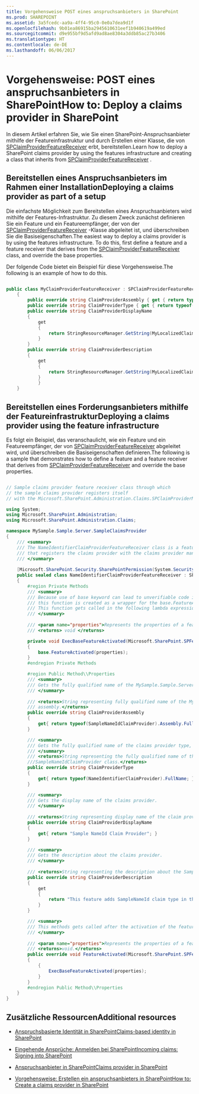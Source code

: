 ```yaml
---
title: Vorgehensweise POST eines anspruchsanbieters in SharePoint
ms.prod: SHAREPOINT
ms.assetid: 3a5fcedc-aa9a-4ff4-95c0-0e0a7dea9d1f
ms.openlocfilehash: 9b01ea86915ba2945610631eef1b940619a499ed
ms.sourcegitcommit: d9e955bf9d5afd9ad8ae8304a3ddb85ac27b3406
ms.translationtype: HT
ms.contentlocale: de-DE
ms.lasthandoff: 06/06/2017
---
```

# <a name="how-to-deploy-a-claims-provider-in-sharepoint"></a><span data-ttu-id="afdbd-102">Vorgehensweise: POST eines anspruchsanbieters in SharePoint</span><span class="sxs-lookup"><span data-stu-id="afdbd-102">How to: Deploy a claims provider in SharePoint</span></span>
<span data-ttu-id="afdbd-103">In diesem Artikel erfahren Sie, wie Sie einen SharePoint-Anspruchsanbieter mithilfe der Featureinfrastruktur und durch Erstellen einer Klasse, die von  [SPClaimProviderFeatureReceiver](https://msdn.microsoft.com/library/Microsoft.SharePoint.Administration.Claims.SPClaimProviderFeatureReceiver.aspx) erbt, bereitstellen.</span><span class="sxs-lookup"><span data-stu-id="afdbd-103">Learn how to deploy a SharePoint claims provider by using the features infrastructure and creating a class that inherits from  [SPClaimProviderFeatureReceiver](https://msdn.microsoft.com/library/Microsoft.SharePoint.Administration.Claims.SPClaimProviderFeatureReceiver.aspx) .</span></span>
## <a name="deploying-a-claims-provider-as-part-of-a-setup"></a><span data-ttu-id="afdbd-104">Bereitstellen eines Anspruchsanbieters im Rahmen einer Installation</span><span class="sxs-lookup"><span data-stu-id="afdbd-104">Deploying a claims provider as part of a setup</span></span>
<span data-ttu-id="afdbd-105"><a name="SP15_HowToDeployClaimsProvider_DeployingClaimsSetup"> </a></span><span class="sxs-lookup"><span data-stu-id="afdbd-105"></span></span>

<span data-ttu-id="afdbd-p101">Die einfachste Möglichkeit zum Bereitstellen eines Anspruchsanbieters wird mithilfe der Features-Infrastruktur. Zu diesem Zweck zunächst definieren Sie ein Feature und ein Featureempfänger, der von der  [SPClaimProviderFeatureReceiver](https://msdn.microsoft.com/library/Microsoft.SharePoint.Administration.Claims.SPClaimProviderFeatureReceiver.aspx) -Klasse abgeleitet ist, und überschreiben Sie die Basiseigenschaften.</span><span class="sxs-lookup"><span data-stu-id="afdbd-p101">The easiest way to deploy a claims provider is by using the features infrastructure. To do this, first define a feature and a feature receiver that derives from the  [SPClaimProviderFeatureReceiver](https://msdn.microsoft.com/library/Microsoft.SharePoint.Administration.Claims.SPClaimProviderFeatureReceiver.aspx) class, and override the base properties.</span></span>
  
    
    
<span data-ttu-id="afdbd-108">Der folgende Code bietet ein Beispiel für diese Vorgehensweise.</span><span class="sxs-lookup"><span data-stu-id="afdbd-108">The following is an example of how to do this.</span></span>
  
    
    



```cs

public class MyClaimProviderFeatureReceiver : SPClaimProviderFeatureReceiver
    {
        public override string ClaimProviderAssembly { get { return typeof(MyClaimProvider).Assembly.FullName; } }
        public override string ClaimProviderType { get { return typeof(MyClaimProvider).FullName; } }
        public override string ClaimProviderDisplayName
        {
            get
            {
                return StringResourceManager.GetString(MyLocalizedClaimProviderName);
            }
        }
        public override string ClaimProviderDescription
        {
            get
            {
                return StringResourceManager.GetString(MyLocalizedClaimProviderDescription);
            }
            }
    }
```


## <a name="deploying-a-claims-provider-using-the-feature-infrastructure"></a><span data-ttu-id="afdbd-109">Bereitstellen eines Forderungsanbieters mithilfe der Featureinfrastruktur</span><span class="sxs-lookup"><span data-stu-id="afdbd-109">Deploying a claims provider using the feature infrastructure</span></span>
<span data-ttu-id="afdbd-110"><a name="SP15_HowToDeployClaimsProvider_DeployingClaimsFeature"> </a></span><span class="sxs-lookup"><span data-stu-id="afdbd-110"></span></span>

<span data-ttu-id="afdbd-111">Es folgt ein Beispiel, das veranschaulicht, wie ein Feature und ein Featureempfänger, der von  [SPClaimProviderFeatureReceiver](https://msdn.microsoft.com/library/Microsoft.SharePoint.Administration.Claims.SPClaimProviderFeatureReceiver.aspx) abgeleitet wird, und überschreiben die Basiseigenschaften definieren.</span><span class="sxs-lookup"><span data-stu-id="afdbd-111">The following is a sample that demonstrates how to define a feature and a feature receiver that derives from  [SPClaimProviderFeatureReceiver](https://msdn.microsoft.com/library/Microsoft.SharePoint.Administration.Claims.SPClaimProviderFeatureReceiver.aspx) and override the base properties.</span></span>
  
    
    

```cs

// Sample claims provider feature receiver class through which
// the sample claims provider registers itself 
// with the Microsoft.SharePoint.Administration.Claims.SPClaimProviderManager class.

using System;
using Microsoft.SharePoint.Administration;
using Microsoft.SharePoint.Administration.Claims;

namespace MySample.Sample.Server.SampleClaimsProvider
{
    /// <summary>
    /// The NameIdentifierClaimProviderFeatureReceiver class is a feature receiver class
    /// that registers the claims provider with the claims provider manager.
    /// </summary>
    
    [Microsoft.SharePoint.Security.SharePointPermission(System.Security.Permissions.SecurityAction.Demand, ObjectModel = true)]
    public sealed class NameIdentifierClaimProviderFeatureReceiver : SPClaimProviderFeatureReceiver
    {
        #region Private Methods
        /// <summary>
        /// Because use of base keyword can lead to unverifiable code inside a lambda expression, 
        /// this function is created as a wrapper for the base.FeatureActivated function.
        /// This function gets called in the following lambda expression.
        /// </summary>
        
        /// <param name="properties">Represents the properties of a feature activation.</param>
        /// <returns> void </returns>

        private void ExecBaseFeatureActivated(Microsoft.SharePoint.SPFeatureReceiverProperties properties)
        {
            base.FeatureActivated(properties);
        }
        #endregion Private Methods

        #region Public Method\\Properties
        /// <summary>
        /// Gets the fully qualified name of the MySample.Sample.Server.SampleClaimsProvider assembly.
        /// </summary>
        
        /// <returns>String representing fully qualified name of the MySample.Sample.Server.SampleClaimsProvider
        /// assembly.</returns>
        public override string ClaimProviderAssembly
        {
            get{ return typeof(SampleNameIdClaimProvider).Assembly.FullName; }
        }

        /// <summary>
        /// Gets the fully qualified name of the claims provider type, including the namespace of the type. 
        /// </summary>
        /// <returns>String representing the fully qualified name of the 
        ///SampleNameIdClaimProvider class.</returns>
        public override string ClaimProviderType
        {
            get{ return typeof(NameIdentifierClaimProvider).FullName; }
        }

        /// <summary>
        /// Gets the display name of the claims provider.
        /// </summary>
        
        /// <returns>String representing display name of the claim provider.</returns>
        public override string ClaimProviderDisplayName
        {
            get{ return "Sample NameId Claim Provider"; }
        }

        /// <summary>
        /// Gets the description about the claims provider. 
        /// </summary>
        
        /// <returns>String representing the description about the SampleClaimProvider.</returns>
        public override string ClaimProviderDescription
        {
            get
            {
                return "This feature adds SampleNameId claim type in the SAML token created by the STS.";
            }
        }

        /// <summary>
        /// This methods gets called after the activation of the feature.
        /// </summary>
        
        /// <param name="properties">Represents the properties of a feature activation<./param>
        /// <returns>void.</returns>
        public override void FeatureActivated(Microsoft.SharePoint.SPFeatureReceiverProperties properties)
        {     
            {
                ExecBaseFeatureActivated(properties);
            }            
        }
        #endregion Public Method\\Properties
    }
}

```


## <a name="additional-resources"></a><span data-ttu-id="afdbd-112">Zusätzliche Ressourcen</span><span class="sxs-lookup"><span data-stu-id="afdbd-112">Additional resources</span></span>
<span data-ttu-id="afdbd-113"><a name="SP15_HowToDeployClaimsProvider_AdditionalResources"> </a></span><span class="sxs-lookup"><span data-stu-id="afdbd-113"></span></span>


-  [<span data-ttu-id="afdbd-114">Anspruchsbasierte Identität in SharePoint</span><span class="sxs-lookup"><span data-stu-id="afdbd-114">Claims-based identity in SharePoint</span></span>](claims-based-identity-in-sharepoint)
    
  
-  [<span data-ttu-id="afdbd-115">Eingehende Ansprüche: Anmelden bei SharePoint</span><span class="sxs-lookup"><span data-stu-id="afdbd-115">Incoming claims: Signing into SharePoint</span></span>](incoming-claims-signing-into-sharepoint)
    
  
-  [<span data-ttu-id="afdbd-116">Anspruchsanbieter in SharePoint</span><span class="sxs-lookup"><span data-stu-id="afdbd-116">Claims provider in SharePoint</span></span>](claims-provider-in-sharepoint)
    
  
-  [<span data-ttu-id="afdbd-117">Vorgehensweise: Erstellen ein anspruchsanbieters in SharePoint</span><span class="sxs-lookup"><span data-stu-id="afdbd-117">How to: Create a claims provider in SharePoint</span></span>](how-to-create-a-claims-provider-in-sharepoint)
    
  

